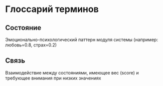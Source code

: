 # Глоссарий терминов

## Состояние
Эмоционально-психологический паттерн модуля системы (например: любовь=0.8, страх=0.2)

## Связь
Взаимодействие между состояниями, имеющее вес (score) и требующее внимания при низких значениях
